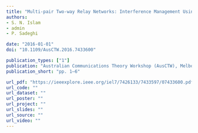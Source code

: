 ```yaml
---
title: "Multi‐pair Two‐way Relay Networks: Interference Management Using Lattice Codes and Amplify and Compute Relaying"
authors:
- S. N. Islam
- admin
- P. Sadeghi

date: "2016-01-01"
doi: "10.1109/AusCTW.2016.7433600"

publication_types: ["1"]
publication: "Australian Communications Theory Workshop (AusCTW), Melbourne, Australia"
publication_short: "pp. 1–6"

url_pdf: "https://ieeexplore.ieee.org/iel7/7426133/7433597/07433600.pdf"
url_code: ""
url_dataset: ""
url_poster: ""
url_project: ""
url_slides: ""
url_source: ""
url_video: ""
---
```

